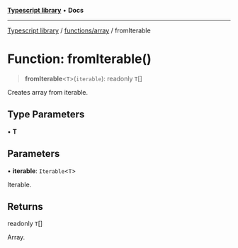 [**Typescript library**](../../../index.md) • **Docs**

***

[Typescript library](../../../modules.md) / [functions/array](../index.md) / fromIterable

# Function: fromIterable()

> **fromIterable**\<`T`\>(`iterable`): readonly `T`[]

Creates array from iterable.

## Type Parameters

• **T**

## Parameters

• **iterable**: `Iterable`\<`T`\>

Iterable.

## Returns

readonly `T`[]

Array.
